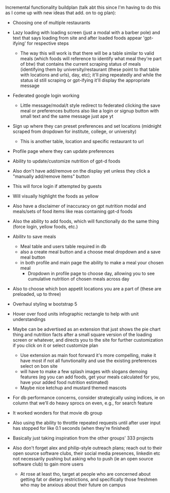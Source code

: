 Incremental functionality buildplan (talk abt this since I'm having to do this as I come up with new ideas that add. on to og plan):
- Choosing one of multiple restaurants
- Lazy loading with loading screen (just a modal with a barber pole) and text that says loading from site and after loaded foods appear 'gpt-ifying' for respective steps
  - The way this will work is that there will be a table similar to valid meals (which foods will reference to identify what meal they're part of btw) that contains the current scraping status of meals (identifying them by university/restaurant (these point to that table with locations and urls), day, etc); it'll ping repeatedly and while the status id still scraping or gpt-ifying it'll display the appropriate message
- Federated google login working
  - Little message/modal/t style redirect to federated clicking the save meal or preferences buttons also like a login or signup button with small text and the same message just ape yt
- Sign up where they can preset preferences and set locations (midnight scraped from dropdown for institute, college, or university)
  - This is another table, location and specific restaurant to url
- Profile page where they can update preferences
- Ability to update/customize nutrition of gpt-d foods
 - Also don't have add/remove on the display yet unless they click a "manually add/remove items" button
 - This will force login if attempted by guests
 - Will visually highlight the foods as yellow
 - Also have a disclaimer of inaccuracy on gpt nutrition modal and meals/sets of food items like reas containing gpt-d foods
 - Also the ability to add foods, which will functionally do the same thing (force login, yellow foods, etc.)
- Abilitv to save meals
  - Meal table and users table required in db
  - also a create meal button and a choose meal dropdown and a save meal button
  - in both profile and main page the ability to make a meal your chosen meal
    - Dropdown in profile page to choose day, allowing you to see cumulative nutrition of chosen meals across day
 - Also to choose which bon appetit locations you are a part of (these are preloaded, up to three)
- Overhaul styling w bootstrap 5
- Hover over food units infographic rectangle to help with unit understandings

- Maybe can be advertised as an extension that just shows the pie chart thing and nutrition facts after a small square version of the loading screen or whatever, and directs you to the site for further customization if you click on it or select customize plan
  - Use extension as main foot forward it's more compelling, make it have most if not all funvtionality and use the existing preferences select on bon site
  - will have to make a few splash images with slogans demoing features (eg you can add foods, get your meals calculated for you, have your added food nutrition estimated)
  - Maybe nice ketchup and mustard themed mascots

- For db performance concerns, consider strategically using indices, ie on column that we’ll do heavy sprocs on even, e.g., for search feature
 - It worked wonders for that movie db group
 - Also using the ability to throttle repeated requests until after user input has stopped for like 0.1 seconds (when they're finished)
 - Basically just taking inspiration from the other groups' 333 projects

- Also don't forget alex and philip-style outreach plans; reach out to their open source software clubs, their social media presences, linkedin etc not necessarily pushing but asking who to push (ie an open source software club) to gain more users
  - At rose at least tho, target at people who are concerned about getting fat or dietary restrictions, and specifically those freshmen who may be anxious about their future on campus
